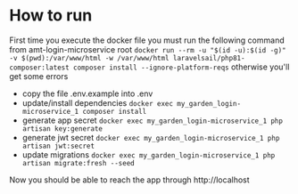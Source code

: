 # How to run
First time you execute the docker file you must run the following command from amt-login-microservice root 
`docker run --rm -u "$(id -u):$(id -g)" -v $(pwd):/var/www/html -w /var/www/html laravelsail/php81-composer:latest composer install --ignore-platform-reqs`
 otherwise you'll get some errors

* copy the file .env.example into .env
* update/install dependencies `docker exec my_garden_login-microservice_1 composer install`
* generate app secret `docker exec my_garden_login-microservice_1 php artisan key:generate`
* generate jwt secret `docker exec my_garden_login-microservice_1 php artisan jwt:secret`
* update migrations `docker exec my_garden_login-microservice_1 php artisan migrate:fresh --seed`

Now you should be able to reach the app through http://localhost
